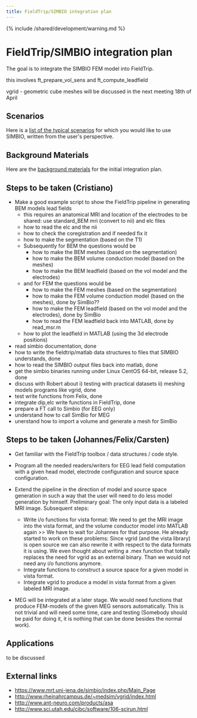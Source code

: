 ```yaml
---
title: FieldTrip/SIMBIO integration plan
---
```


{% include /shared/development/warning.md %}

# FieldTrip/SIMBIO integration plan

The goal is to integrate the SIMBIO FEM model into FieldTrip.

this involves ft_prepare_vol_sens and ft_compute_leadfield

vgrid - geometric cube meshes will be discussed in the next meeting 18th of April

## Scenarios

Here is a [list of the typical scenarios](/development/project/simbio_scenarios) for which you would like to use SIMBIO, written from the user's perspective.

## Background Materials

Here are the [background materials](/development/project/simbio_materials) for the initial integration plan.

## Steps to be taken (Cristiano)

- Make a good example script to show the FieldTrip pipeline in generating BEM models lead fields
  - this requires an anatomical MRI and location of the electrodes to be shared: use standard_BEM mri (convert to nii) and elc files
  - how to read the elc and the nii
  - how to check the coregistration and if needed fix it
  - how to make the segmentation (based on the T1)
  - Subsequently for BEM the questions would be
    - how to make the BEM meshes (based on the segmentation)
    - how to make the BEM volume conduction model (based on the meshes)
    - how to make the BEM leadfield (based on the vol model and the electrodes)
  - and for FEM the questions would be
    - how to make the FEM meshes (based on the segmentation)
    - how to make the FEM volume conduction model (based on the meshes), done by SimBio??
    - how to make the FEM leadfield (based on the vol model and the electrodes), done by SimBio
    - how to read the FEM leadfield back into MATLAB, done by read_msr.m
  - how to plot the leadfield in MATLAB (using the 3d electrode positions)
- read simbio documentation, done
- how to write the fieldtrip/matlab data structures to files that SIMBIO understands, done
- how to read the SIMBIO output files back into matlab, done
- get the simbio binaries running under Linux CentOS 64-bit, release 5.2, done
- discuss with Robert about i) testing with practical datasets ii) meshing models programs like vgrid, done
- test write functions from Felix, done
- integrate dip,elc write functions in FieldTrip, done
- prepare a FT call to Simbio (for EEG only)
- understand how to call SimBio for MEG
- unerstand how to import a volume and generate a mesh for SimBio

## Steps to be taken (Johannes/Felix/Carsten)

- Get familiar with the FieldTrip toolbox / data structures / code style.
- Program all the needed readers/writers for EEG lead field computation with a given head model, electrode configuration and source space configuration.
- Extend the pipeline in the direction of model and source space generation in such a way that the user will need to do less model generation by himself. Preliminary goal: The only input data is a labeled MRI image. Subsequent steps:

  - Write i/o functions for vista format: We need to get the MRI image into the vista format, and the volume conductor model into MATLAB again >> We have to wait for Johannes for that purpose. He already started to work on these problems: Since vgrid (and the vista library) is open source we can also rewrite it with respect to the data formats it is using. We even thought about writing a .mex function that totally replaces the need for vgrid as an external binary. Than we would not need any i/o functions anymore.
  - Integrate functions to construct a source space for a given model in vista format.
  - Integrate vgrid to produce a model in vista format from a given labeled MRI image.

- MEG will be integrated at a later stage. We would need functions that produce FEM-models of the given MEG sensors automatically. This is not trivial and will need some time, care and testing (Somebody should be paid for doing it, it is nothing that can be done besides the normal work).

## Applications

to be discussed

## External links

- https://www.mrt.uni-jena.de/simbio/index.php/Main_Page
- http://www.rheinahrcampus.de/~medsim/vgrid/index.html
- http://www.ant-neuro.com/products/asa
- http://www.sci.utah.edu/cibc/software/106-scirun.html
